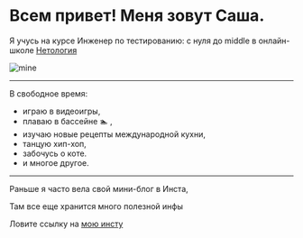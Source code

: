 # Всем привет! Меня зовут **Саша**.


Я учусь на курсе Инженер по тестированию: с нуля до middle в онлайн-школе [Нетология](https://netology.ru/)

![mine](https://sun9-16.userapi.com/impf/c624917/v624917647/18de0/7G6Kywnun1Q.jpg?size=1410x2048&quality=96&sign=bfdf774b98184fa7271cacbf585a9b12&type=album)

***

В свободное время:
- играю в видеоигры, 
- плаваю в бассейне :swimmer: , 
- изучаю новые рецепты международной кухни, 
- танцую хип-хоп, 
- забочусь о коте.
- и многое другое.
  
***

Раньше я часто вела свой мини-блог в Инста, 

Там все еще хранится много полезной инфы


Ловите ссылку на [мою инсту](https://www.instagram.com/zharova_alex/)